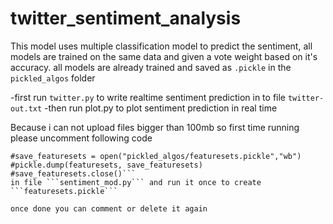 # twitter_sentiment_analysis

This model uses multiple classification model to predict the sentiment, all models are trained on the same data and given a vote weight based on it's accuracy.
all models are already trained and saved as ```.pickle``` in the ```pickled_algos``` folder

  -first run ```twitter.py``` to write realtime sentiment prediction in to file ```twitter-out.txt```
  -then run plot.py to plot sentiment prediction in real time

Because i can not upload files bigger than 100mb
so first time running please uncomment following code
```#featuresets = [(find_features(rev), category) for (rev, category) in documents]
#save_featuresets = open("pickled_algos/featuresets.pickle","wb")
#pickle.dump(featuresets, save_featuresets)
#save_featuresets.close()```
in file ```sentiment_mod.py``` and run it once to create ```featuresets.pickle```

once done you can comment or delete it again
